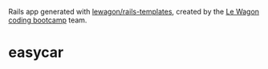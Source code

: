 Rails app generated with [lewagon/rails-templates](https://github.com/lewagon/rails-templates), created by the [Le Wagon coding bootcamp](https://www.lewagon.com) team.
# easycar

